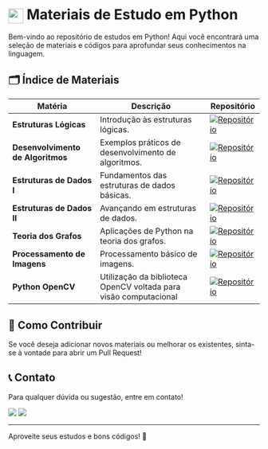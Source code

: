 # [<img src="https://skillicons.dev/icons?i=python&theme=dark" width="30" align="center">](https://www.python.org/) Materiais de Estudo em Python

Bem-vindo ao repositório de estudos em Python! Aqui você encontrará uma seleção de materiais e códigos para aprofundar seus conhecimentos na linguagem.

## 🗂️ Índice de Materiais

| **Matéria**                      | **Descrição**                                 | **Repositório**                                      |
|----------------------------------|-----------------------------------------------|-----------------------------------------------|
| **Estruturas Lógicas**           | Introdução às estruturas lógicas.   | [![Repositório](https://img.shields.io/badge/Ver%20Material-29577E?style=for-the-badge)](notebooks/EstruturasLogicas.ipynb)        |
| **Desenvolvimento de Algoritmos**| Exemplos práticos de desenvolvimento de algoritmos. | [![Repositório](https://img.shields.io/badge/Ver%20Material-29577E?style=for-the-badge)](notebooks/DesenvolvimentoDeAlgoritmos.ipynb) |
| **Estruturas de Dados I**        | Fundamentos das estruturas de dados básicas. | [![Repositório](https://img.shields.io/badge/Ver%20Material-29577E?style=for-the-badge)](notebooks/EstruturaDeDadosI.ipynb)       |
| **Estruturas de Dados II**       | Avançando em estruturas de dados.    | [![Repositório](https://img.shields.io/badge/Ver%20Material-29577E?style=for-the-badge)](notebooks/EstruturaDeDadosII.ipynb)      |
| **Teoria dos Grafos**            | Aplicações de Python na teoria dos grafos.     | [![Repositório](https://img.shields.io/badge/Ver%20Material-29577E?style=for-the-badge)](notebooks/TeoriaDosGrafos.ipynb)          |
| **Processamento de Imagens**     | Processamento básico de imagens. | [![Repositório](https://img.shields.io/badge/Ver%20Material-29577E?style=for-the-badge)](notebooks/ProcessamentoImagens.ipynb)     |
| **Python OpenCV** | Utilização da biblioteca OpenCV voltada para visão computacional | [![Repositório](https://img.shields.io/badge/Ver%20Material-29577E?style=for-the-badge)](python-opencv)     |


## 🤝 Como Contribuir

Se você deseja adicionar novos materiais ou melhorar os existentes, sinta-se à vontade para abrir um Pull Request!


## 📞 Contato 
Para qualquer dúvida ou sugestão, entre em contato!

<div>
    <a href="https://www.linkedin.com/in/joschonarth/" target="_blank"><img src="https://img.shields.io/badge/LinkedIn-0077B5?style=for-the-badge&logo=linkedin&logoColor=white" target="_blank"></a>
    <a href="mailto:joschonarth@gmail.com" target="_blank"><img src="https://img.shields.io/badge/Gmail-D14836?style=for-the-badge&logo=gmail&logoColor=white" target="_blank"></a>
</div>

---

Aproveite seus estudos e bons códigos! 🚀